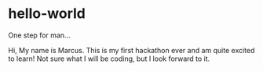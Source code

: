 # hello-world
One step for man...


Hi,
My name is Marcus. This is my first hackathon ever and am quite excited to learn! Not sure what I will be coding, but I look forward to it.
